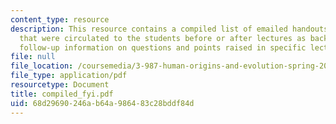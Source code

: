 ```yaml
---
content_type: resource
description: This resource contains a compiled list of emailed handouts and communications
  that were circulated to the students before or after lectures as background and/or
  follow-up information on questions and points raised in specific lectures.
file: null
file_location: /coursemedia/3-987-human-origins-and-evolution-spring-2006/68d29690246ab64a986483c28bddf84d_compiled_fyi.pdf
file_type: application/pdf
resourcetype: Document
title: compiled_fyi.pdf
uid: 68d29690-246a-b64a-9864-83c28bddf84d
---
```

